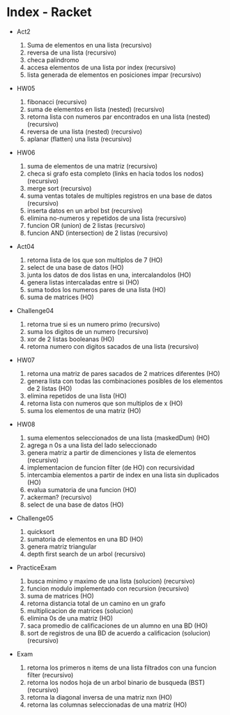 # Index - Racket

-  Act2 
	1. Suma de elementos en una lista (recursivo)
	3. reversa de una lista (recursivo)
	2. checa palindromo
	4. accesa elementos de una lista por index (recursivo)
	5. lista generada de elementos en posiciones impar (recursivo)

-  HW05 
	1. fibonacci (recursivo)
	2. suma de elementos en lista (nested) (recursivo)
	3. retorna lista con numeros par encontrados en una lista (nested) (recursivo)
	4. reversa de una lista (nested) (recursivo)
	5. aplanar (flatten) una lista (recursivo)

-  HW06 
	1. suma de elementos de una matriz (recursivo)
	2. checa si grafo esta completo (links en hacia todos los nodos) (recursivo)
	3. merge sort (recursivo)
	4. suma ventas totales de multiples registros en una base de datos (recursivo)
	5. inserta datos en un arbol bst (recursivo)
	6. elimina no-numeros y repetidos de una lista (recursivo)
	7. funcion OR (union) de 2 listas (recursivo)
	8. funcion AND (intersection) de 2 listas (recursivo)

-  Act04 
	1. retorna lista de los que son multiplos de 7 (HO)
	2. select de una base de datos (HO)
	4. junta los datos de dos listas en una, intercalandolos (HO)
	3. genera listas intercaladas entre si (HO)
	5. suma todos los numeros pares de una lista (HO)
	6. suma de matrices (HO)

-  Challenge04 
	1. retorna true si es un numero primo (recursivo)
	2. suma los digitos de un numero (recursivo)
	3. xor de 2 listas booleanas (HO)
	4. retorna numero con digitos sacados de una lista (recursivo)

-  HW07 
	1. retorna una matriz de pares sacados de 2 matrices diferentes (HO)
	2. genera lista con todas las combinaciones posibles de los elementos de 2 listas (HO)
	3. elimina repetidos de una lista (HO)
	4. retorna lista con numeros que son multiplos de x (HO)
	5. suma los elementos de una matriz (HO)

-  HW08 
	1. suma elementos seleccionados de una lista (maskedDum) (HO)
	2. agrega n 0s a una lista del lado seleccionado
	3. genera matriz a partir de dimenciones y lista de elementos (recursivo)
	4. implementacion de funcion filter (de HO) con recursividad
	5. intercambia elementos a partir de index en una lista sin duplicados (HO)
	6. evalua sumatoria de una funcion (HO)
	7. ackerman? (recursivo)
	8. select de una base de datos (HO)

-  Challenge05 
	1. quicksort
	2. sumatoria de elementos en una BD (HO)
	3. genera matriz triangular
	4. depth first search de un arbol (recursivo)

-  PracticeExam 
	1. busca minimo y maximo de una lista (solucion) (recursivo)
	2. funcion modulo implementado con recursion (recursivo)
	3. suma de matrices (HO)
	4. retorna distancia total de un camino en un grafo
	5. multiplicacion de matrices (solucion)
	6. elimina 0s de una matriz (HO)
	7. saca promedio de calificaciones de un alumno en una BD (HO)
	8. sort de registros de una BD de acuerdo a calificacion (solucion) (recursivo)

-  Exam 
	1. retorna los primeros n items de una lista filtrados con una funcion filter (recursivo)
	2. retorna los nodos hoja de un arbol binario de busqueda (BST) (recursivo)
	3. retorna la diagonal inversa de una matriz nxn (HO)
	4. retorna las columnas seleccionadas de una matriz (HO)
